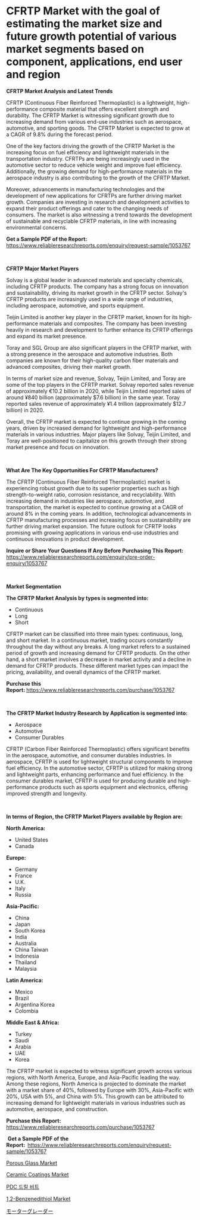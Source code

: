 <p><h1>CFRTP Market with the goal of estimating the market size and future growth potential of various market segments based on component, applications, end user and region</h1></p><p><strong>CFRTP Market Analysis and Latest Trends</strong></p>
<p><p>CFRTP (Continuous Fiber Reinforced Thermoplastic) is a lightweight, high-performance composite material that offers excellent strength and durability. The CFRTP Market is witnessing significant growth due to increasing demand from various end-use industries such as aerospace, automotive, and sporting goods. The CFRTP Market is expected to grow at a CAGR of 9.8% during the forecast period.</p><p>One of the key factors driving the growth of the CFRTP Market is the increasing focus on fuel efficiency and lightweight materials in the transportation industry. CFRTPs are being increasingly used in the automotive sector to reduce vehicle weight and improve fuel efficiency. Additionally, the growing demand for high-performance materials in the aerospace industry is also contributing to the growth of the CFRTP Market.</p><p>Moreover, advancements in manufacturing technologies and the development of new applications for CFRTPs are further driving market growth. Companies are investing in research and development activities to expand their product offerings and cater to the changing needs of consumers. The market is also witnessing a trend towards the development of sustainable and recyclable CFRTP materials, in line with increasing environmental concerns.</p></p>
<p><strong>Get a Sample PDF of the Report:&nbsp;</strong> <a href="https://www.reliableresearchreports.com/enquiry/request-sample/1053767">https://www.reliableresearchreports.com/enquiry/request-sample/1053767</a></p>
<p>&nbsp;</p>
<p><strong>CFRTP Major Market Players</strong></p>
<p><p>Solvay is a global leader in advanced materials and specialty chemicals, including CFRTP products. The company has a strong focus on innovation and sustainability, driving its market growth in the CFRTP sector. Solvay's CFRTP products are increasingly used in a wide range of industries, including aerospace, automotive, and sports equipment.</p><p>Teijin Limited is another key player in the CFRTP market, known for its high-performance materials and composites. The company has been investing heavily in research and development to further enhance its CFRTP offerings and expand its market presence.</p><p>Toray and SGL Group are also significant players in the CFRTP market, with a strong presence in the aerospace and automotive industries. Both companies are known for their high-quality carbon fiber materials and advanced composites, driving their market growth.</p><p>In terms of market size and revenue, Solvay, Teijin Limited, and Toray are some of the top players in the CFRTP market. Solvay reported sales revenue of approximately €10.2 billion in 2020, while Teijin Limited reported sales of around ¥840 billion (approximately $7.6 billion) in the same year. Toray reported sales revenue of approximately ¥1.4 trillion (approximately $12.7 billion) in 2020.</p><p>Overall, the CFRTP market is expected to continue growing in the coming years, driven by increased demand for lightweight and high-performance materials in various industries. Major players like Solvay, Teijin Limited, and Toray are well-positioned to capitalize on this growth through their strong market presence and focus on innovation.</p></p>
<p>&nbsp;</p>
<p><strong>What Are The Key Opportunities For CFRTP Manufacturers?</strong></p>
<p><p>The CFRTP (Continuous Fiber Reinforced Thermoplastic) market is experiencing robust growth due to its superior properties such as high strength-to-weight ratio, corrosion resistance, and recyclability. With increasing demand in industries like aerospace, automotive, and transportation, the market is expected to continue growing at a CAGR of around 8% in the coming years. In addition, technological advancements in CFRTP manufacturing processes and increasing focus on sustainability are further driving market expansion. The future outlook for CFRTP looks promising with growing applications in various end-use industries and continuous innovations in product development.</p></p>
<p><strong>Inquire or Share Your Questions If Any Before Purchasing This Report:</strong> <a href="https://www.reliableresearchreports.com/enquiry/pre-order-enquiry/1053767">https://www.reliableresearchreports.com/enquiry/pre-order-enquiry/1053767</a></p>
<p>&nbsp;</p>
<p><strong>Market Segmentation</strong></p>
<p><strong>The CFRTP Market Analysis by types is segmented into:</strong></p>
<p><ul><li>Continuous</li><li>Long</li><li>Short</li></ul></p>
<p><p>CFRTP market can be classified into three main types: continuous, long, and short market. In a continuous market, trading occurs constantly throughout the day without any breaks. A long market refers to a sustained period of growth and increasing demand for CFRTP products. On the other hand, a short market involves a decrease in market activity and a decline in demand for CFRTP products. These different market types can impact the pricing, availability, and overall dynamics of the CFRTP market.</p></p>
<p><strong>Purchase this Report:&nbsp;</strong><a href="https://www.reliableresearchreports.com/purchase/1053767">https://www.reliableresearchreports.com/purchase/1053767</a></p>
<p>&nbsp;</p>
<p><strong>The CFRTP Market Industry Research by Application is segmented into:</strong></p>
<p><ul><li>Aerospace</li><li>Automotive</li><li>Consumer Durables</li></ul></p>
<p><p>CFRTP (Carbon Fiber Reinforced Thermoplastic) offers significant benefits in the aerospace, automotive, and consumer durables industries. In aerospace, CFRTP is used for lightweight structural components to improve fuel efficiency. In the automotive sector, CFRTP is utilized for making strong and lightweight parts, enhancing performance and fuel efficiency. In the consumer durables market, CFRTP is used for producing durable and high-performance products such as sports equipment and electronics, offering improved strength and longevity.</p></p>
<p>&nbsp;</p>
<p><strong>In terms of Region, the CFRTP Market Players available by Region are:</strong></p>
<p>
    <p> <strong> North America: </strong>
        <ul>
            <li>United States</li>
            <li>Canada</li>
        </ul>
        </p> 
    <p> <strong> Europe: </strong>
        <ul>
            <li>Germany</li>
            <li>France</li>
            <li>U.K.</li>
            <li>Italy</li>
            <li>Russia</li>
        </ul>
        </p> 
    <p> <strong> Asia-Pacific: </strong>
        <ul>
            <li>China</li>
            <li>Japan</li>
            <li>South Korea</li>
            <li>India</li>
            <li>Australia</li>
            <li>China Taiwan</li>
            <li>Indonesia</li>
            <li>Thailand</li>
            <li>Malaysia</li>
        </ul>
        </p> 
    <p> <strong> Latin America: </strong>
        <ul>
            <li>Mexico</li>
            <li>Brazil</li>
            <li>Argentina Korea</li>
            <li>Colombia</li>
        </ul>
        </p> 
    <p> <strong> Middle East & Africa: </strong>
        <ul>
            <li>Turkey</li>
            <li>Saudi</li>
            <li>Arabia</li>
            <li>UAE</li>
            <li>Korea</li>
        </ul>
    </p>
    </p>
<p><p>The CFRTP market is expected to witness significant growth across various regions, with North America, Europe, and Asia-Pacific leading the way. Among these regions, North America is projected to dominate the market with a market share of 40%, followed by Europe with 30%, Asia-Pacific with 20%, USA with 5%, and China with 5%. This growth can be attributed to increasing demand for lightweight materials in various industries such as automotive, aerospace, and construction.</p></p>
<p><strong>Purchase this Report: </strong><a href="https://www.reliableresearchreports.com/purchase/1053767">https://www.reliableresearchreports.com/purchase/1053767</a></p>
<p>&nbsp;<strong>Get a Sample PDF of the Report:&nbsp;&nbsp;</strong><a href="https://www.reliableresearchreports.com/enquiry/request-sample/1053767">https://www.reliableresearchreports.com/enquiry/request-sample/1053767</a></p>
<p><strong></strong></p>
<p><p><a href="https://github.com/guneycigdem35/Market-Research-Report-List-2/blob/main/porous-glass-market.md">Porous Glass Market</a></p><p><a href="https://github.com/biheemgalvinlouises6hokrh3h/Market-Research-Report-List-1/blob/main/ceramic-coatings-market.md">Ceramic Coatings Market</a></p><p><a href="https://github.com/hxzi07639916/Market-Research-Report-List-1/blob/main/6161510192606.md">PDC 드릴 비트</a></p><p><a href="https://issuu.com/reportprime-2/docs/12-benzenedithiol-market-size-2030.pptx">1,2-Benzenedithiol Market</a></p><p><a href="https://github.com/ihabdkwlxs948/Market-Research-Report-List-1/blob/main/3321976192881.md">モーターグレーダー</a></p></p>